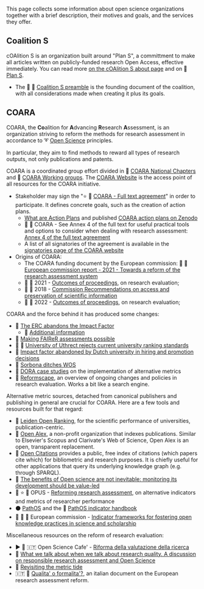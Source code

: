 This page collects some information about open science organizations together with a brief description, their motives and goals, and the services they offer.

## Coalition S
cOAlition S is an organization built around "Plan S", a committment to make all articles written on publicly-funded research Open Access, effective immediately. You can read more [on the cOAlition S about page](https://www.coalition-s.org/about/) and on :memo: [Plan S](https://www.coalition-s.org/why-plan-s/).
- The :small_red_triangle_down: :office: [Coalition S preamble](https://www.coalition-s.org/wp-content/uploads/cOAlitionS_Preamble.pdf) is the founding document of the coalition, with all considerations made when creating it plus its goals.

## COARA
COARA, the **Co**alition for **A**dvancing **R**esearch **A**ssessment, is an organization striving to reform the methods for research assessment in accordance to :curly_loop: [Open Science](./index.md) principles.

In particular, they aim to find methods to reward all types of research outputs, not only publications and patents.

COARA is a coordinated group effort divided in :newspaper: [COARA National Chapters](https://coara.eu/news/building-a-stronger-network-coara-national-chapters-convene-for-a-first-exchange-forum/) and :newspaper: [COARA Working groups](https://coara.eu/news/latest-updates-on-coara-working-groups-activities/).
The [COARA Website](https://coara.eu/) is the access point of all resources for the COARA initiative.

- Stakeholder may sign the ":star: :memo: [COARA - Full text agreement](https://coara.eu/agreement/the-agreement-full-text/)" in order to participate. It defines concrete goals, such as the creation of action plans.
  - [What are Action Plans](https://coara.eu/agreement/action-plan/) and published [COARA action plans on Zenodo](https://zenodo.org/communities/coara_action_plans/)
  - :memo: :small_red_triangle_down: COARA - See Annex 4 of the full text for useful practical tools and options to consider when dealing with research assessment: [Annex 4 of the full text agreement](https://coara.eu/app/uploads/2022/09/2022_07_19_rra_agreement_final.pdf)
  - A list of all signatories of the agreement is available in the [signatories page of the COARA website](https://coara.eu/agreement/signatories/)
- Origins of COARA:
  - The COARA funding document by the European commission: :office: :closed_book: [European commission report - 2021 - Towards a reform of the research assessment system](https://op.europa.eu/en/publication-detail/-/publication/36ebb96c-50c5-11ec-91ac-01aa75ed71a1)
  - :office: :closed_book: 2021 - [Outcomes of proceedings](https://data.consilium.europa.eu/doc/document/ST-14308-2021-INIT/en/pdf), on research evaluation;
  - :office: :closed_book: 2018 - [Commission Recommendations on access and preservation of scientific information](https://op.europa.eu/en/publication-detail/-/publication/2ea66d3f-649a-11e8-ab9c-01aa75ed71a1)
  - :office: :closed_book: 2022 - [Outcomes of proceedings](https://www.consilium.europa.eu/media/56958/st10126-en22.pdf), on research evaluation;

COARA and the force behind it has produced some changes:
- :newspaper: [The ERC abandons the Impact Factor](https://sfdora.org/resource/european-research-council-erc/)
  - :newspaper: [Additional information](https://erc.europa.eu/news-events/news/evaluation-research-proposals-why-and-what-ercs-recent-changes)
- :memo: [Making FAIReR assessments possible](https://doi.org/10.5281/zenodo.4701374)
- :cookie: :newspaper: [University of Uthrect rejects current university ranking standards](https://www.coimbra-group.eu/current-university-rankings-are-not-consistent-with-open-science/)
- :newspaper: [Impact factor abandoned by Dutch university in hiring and promotion decisions](https://www.nature.com/articles/d41586-021-01759-5)
- :newspaper: [Sorbona ditches WOS](https://www.roars.it/la-sorbona-adotta-open-alex-e-interrompe-labbonamento-a-web-of-science/)
- :newspaper: [DORA case studies](https://sfdora.org/dora-case-studies/) on the implementation of alternative metrics
- :hammer: [Reformscape](https://sfdora.org/reformscape/), an overview of ongoing changes and policies in research evaluation. Works a bit like a search engine.

Alternative metric sources, detached from canonical publishers and publishing in general are crucial for COARA. Here are a few tools and resources built for that regard:
  - :hammer: [Leiden Open Ranking](https://open.leidenranking.com/), for the scientific performance of universities, publication-centric.
  - :hammer: [Open Alex](https://openalex.org/), a non-profit organization that indexes publications. Similar to Elsevier's Scopus and Clarivate's Web of Science, Open Alex is an open, transparent replacement.
  - :hammer: [Open Citations](https://opencitations.net/index) provides a public, free index of citations (which papers cite which) for bibliometric and research purposes. It is chiefly useful for other applications that query its underlying knowledge graph (e.g. through SPARQL).
  - :speech_balloon: [The benefits of Open science are not inevitable: monitoring its development should be value-led](https://blogs.lse.ac.uk/impactofsocialsciences/2023/08/14/the-benefits-of-open-science-are-not-inevitable-monitoring-its-development-should-be-value-led/)
  - :closed_book: :star: :small_red_triangle_down: OPUS - [Reforming research assessment](https://opusproject.eu/wp-content/uploads/2023/09/OPUS_D3.1_IndicatorsMetrics_FINAL_PUBLIC.pdf), on alternative indicators and metrics of researcher performance
  - :black_circle: [PathOS](https://pathos-project.eu/) and the :hammer: [PathOS indicator handbook](https://pathos-project.eu/introducing-the-open-science-indicator-handbook)
  - :closed_book: :office: :small_red_triangle_down: European commission - [Indicator frameworks for fostering open knowledge practices in science and scholarship](https://op.europa.eu/en/publication-detail/-/publication/b69944d4-01f3-11ea-8c1f-01aa75ed71a1/language-en/format-PDF/source-108756824)

Miscellaneous resources on the reform of research evaluation:
  - :arrow_forward: :information_desk_person: :it: Open Science Cafe' - [Riforma della valutazione della ricerca](https://youtu.be/APLr8Qj7Ycs)
  - :page_facing_up: [What we talk about when we talk about research quality. A discussion on responsible research assessment and Open Science](https://zenodo.org/doi/10.5281/zenodo.10650139)
  - :newspaper: [Revisiting the metric tide](https://www.researchprofessionalnews.com/rr-news-uk-views-of-the-uk-2022-12-the-tide-is-turning-revisiting-the-metric-tide/)
  - :it: :speech_balloon: [Qualita' o formalita'?](https://doi.org/10.5281/zenodo.7433047), an italian document on the European research assessment reform.
